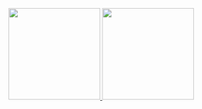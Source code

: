 
<p>
<a href="https://github.com/reyhannaufal">
  <img height="180em" src="https://github-readme-stats.vercel.app/api?username=reyhannaufal&show_icons=true&theme=default&count_private=true&show_icons=true&hide=contribs" />
  <img height="180em" src="https://github-readme-stats.vercel.app/api/top-langs/?username=reyhannaufal&theme=default&layout=compact&exclude_repo=Cariin,FP_RPL,LBE_RPL_1,LBE_RPL&hide=c,java,blade,php,html" />
</a>
</p>


